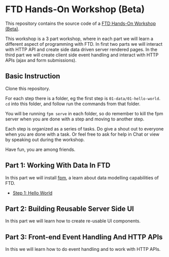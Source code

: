 # FTD Hands-On Workshop (Beta)

This repository contains the source code of a [FTD Hands-On Workshop
(Beta)](https://www.fifthtry.com/events/).

This workshop is a 3 part workshop, where in each part we will learn a different
aspect of programming with FTD. In first two parts we will interact with HTTP API
and create side data driven server rendered pages. In the third part we will
create client side event handling and interact with HTTP APIs (ajax and form
submissions).

## Basic Instruction

Clone this repository.

For each step there is a folder, eg the first step is `01-data/01-hello-world`.
`cd` into this folder, and follow run the commands from that folder.

You will be running `fpm serve` in each folder, so do remember to kill the fpm
server when you are done with a step and moving to another step.

Each step is organized as a series of tasks. Do give a shout out to everyone
when you are done with a task. Or feel free to ask for help in Chat or view
by speaking out during the workshop.

Have fun, you are among friends.

## Part 1: Working With Data In FTD

In this part we will install [fpm](https://fpm.dev), a learn about data
modelling capabilities of FTD.

- [Step 1: Hello World](01/data/01-hello-world/)

## Part 2: Building Reusable Server Side UI

In this part we will learn how to create re-usable UI components.


## Part 3: Front-end Event Handling And HTTP APIs

In this we will learn how to do event handling and to work with HTTP APIs.


